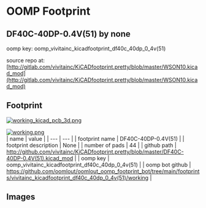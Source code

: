# OOMP Footprint  
## DF40C-40DP-0.4V(51)  by none  
  
oomp key: oomp_vivitainc_kicadfootprint_df40c_40dp_0_4v(51)  
  
source repo at: [http://gitlab.com/vivitainc/KiCADfootprint.pretty/blob/master/WSON10.kicad_mod](http://gitlab.com/vivitainc/KiCADfootprint.pretty/blob/master/WSON10.kicad_mod)  
## Footprint  
  
[![working_kicad_pcb_3d.png](working_kicad_pcb_3d_600.png)](working_kicad_pcb_3d.png)  
  
[![working.png](working_600.png)](working.png)  
| name | value | 
| --- | --- | 
| footprint name | DF40C-40DP-0.4V(51) | 
| footprint description | None | 
| number of pads | 44 | 
| github path | http://github.com/vivitainc/KiCADfootprint.pretty/blob/master/DF40C-40DP-0.4V(51).kicad_mod | 
| oomp key | oomp_vivitainc_kicadfootprint_df40c_40dp_0_4v(51) | 
| oomp bot github | https://github.com/oomlout/oomlout_oomp_footprint_bot/tree/main/footprints/vivitainc_kicadfootprint_df40c_40dp_0_4v(51)/working | 
## Images  
